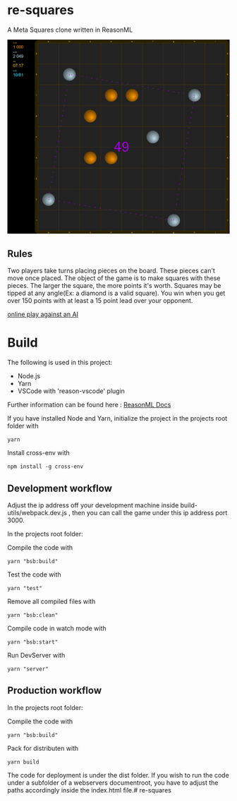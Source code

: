 # re-squares
A Meta Squares clone written in ReasonML


![Image re-squares](screenshot.png)

## Rules
Two players take turns placing pieces on the board. These pieces can't move once placed. The object of the game is to make squares with these pieces. The larger the square, the more points it's worth. Squares may be tipped at any angle(Ex: a diamond is a valid square). You win when you get over 150 points with at least a 15 point lead over your opponent.

[online play against an AI](https://bitmagie.de/re-squares/)


# Build

The following is used in this project:

+ Node.js 
+ Yarn
+ VSCode with 'reason-vscode' plugin

Further information can be found here : [ReasonML Docs](https://reasonml.github.io/docs/en/editor-plugins)

If you have installed Node and Yarn, initialize the project in the projects root folder with
```
yarn 
```

Install cross-env with
```
npm install -g cross-env
```


## Development workflow

Adjust the ip address off your development machine inside build-utils/webpack.dev.js , then you can call the game under this ip address port 3000.

In the projects root folder:

Compile the code with
```
yarn "bsb:build"
```

Test the code with
```
yarn "test"
```

Remove all compiled files with
```
yarn "bsb:clean"
```

Compile code in watch mode with
```
yarn "bsb:start"
```    

Run DevServer with 
```
yarn "server"
```

## Production workflow

In the projects root folder:

Compile the code with
```
yarn "bsb:build"
```

Pack for distributen with
```
yarn build
```

The code for deployment is under the dist folder.  If you wish to run the code under a subfolder of a webservers documentroot,  you have to adjust the paths accordingly inside the index.html file.# re-squares
